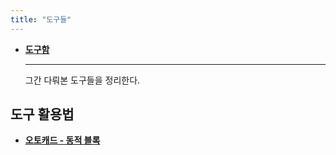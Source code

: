 ```yaml
---
title: "도구들"
---
```


<div class="grid cards" markdown>

-   [__도구함__](./toolbox/index.md)

    ---
    그간 다뤄본 도구들을 정리한다.

</div>

## 도구 활용법

<div class="grid cards" markdown>

-   [__오토캐드 - 동적 블록__](./dynamic-block/index.md)

</div>